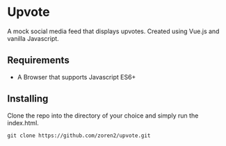 # Upvote

A mock social media feed that displays upvotes. Created using Vue.js and vanilla Javascript.

## Requirements
* A Browser that supports Javascript ES6+

## Installing
Clone the repo into the directory of your choice and simply run the index.html.

```$xslt
git clone https://github.com/zoren2/upvote.git
```
